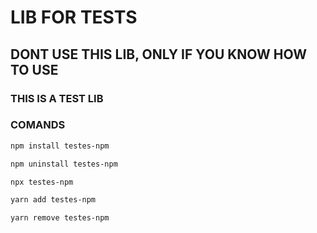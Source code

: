 # LIB FOR TESTS

## DONT USE THIS LIB, ONLY IF YOU KNOW HOW TO USE

### THIS IS A TEST LIB


### COMANDS

```bash
npm install testes-npm
```

```bash
npm uninstall testes-npm
```

```bash
npx testes-npm
```

```bash
yarn add testes-npm
```

```bash
yarn remove testes-npm
```

